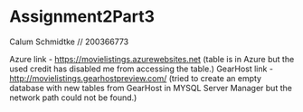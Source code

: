 # Assignment2Part3

Calum Schmidtke // 200366773

Azure link - https://movielistings.azurewebsites.net (table is in Azure but the used credit has disabled me from accessing the table.)
GearHost link - http://movielistings.gearhostpreview.com/ (tried to create an empty database with new tables from GearHost in MYSQL
Server Manager but the network path could not be found.)
